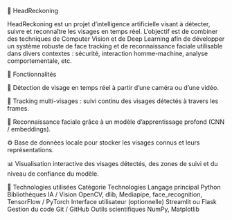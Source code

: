 🧠 HeadReckoning

HeadReckoning est un projet d’intelligence artificielle visant à détecter, suivre et reconnaître les visages en temps réel.
L’objectif est de combiner des techniques de Computer Vision et de Deep Learning afin de développer un système robuste de face tracking et de reconnaissance faciale utilisable dans divers contextes : sécurité, interaction homme-machine, analyse comportementale, etc.

🚀 Fonctionnalités

🎯 Détection de visage en temps réel à partir d’une caméra ou d’une vidéo.

🧩 Tracking multi-visages : suivi continu des visages détectés à travers les frames.

🧬 Reconnaissance faciale grâce à un modèle d’apprentissage profond (CNN / embeddings).

⚙️ Base de données locale pour stocker les visages connus et leurs représentations.

📊 Visualisation interactive des visages détectés, des zones de suivi et du niveau de confiance du modèle.

🧰 Technologies utilisées
Catégorie	Technologies
Langage principal	Python
Bibliothèques IA / Vision	OpenCV, dlib, Mediapipe, face_recognition, TensorFlow / PyTorch
Interface utilisateur (optionnelle)	Streamlit ou Flask
Gestion du code	Git / GitHub
Outils scientifiques	NumPy, Matplotlib
